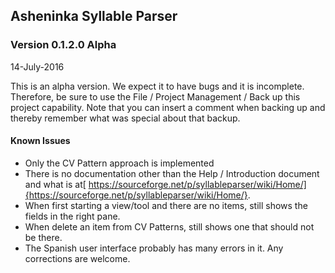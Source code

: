 Asheninka Syllable Parser
-------------------------

### Version 0.1.2.0 Alpha
14-July-2016

This is an alpha version.  We expect it to have bugs and it is incomplete. Therefore, be sure to use the File / Project Management / Back up this project capability.  Note that you can insert a comment when backing up and thereby remember what was special about that backup. 

#### Known Issues
* Only the CV Pattern approach is implemented
* There is no documentation other than the Help / Introduction document and what is at[ https://sourceforge.net/p/syllableparser/wiki/Home/]{https://sourceforge.net/p/syllableparser/wiki/Home/}.
* When first starting a view/tool and there are no items, still shows the fields in the right pane.
* When delete an item from CV Patterns, still shows one that should not be there.
* The Spanish user interface probably has many errors in it.  Any corrections are welcome.

